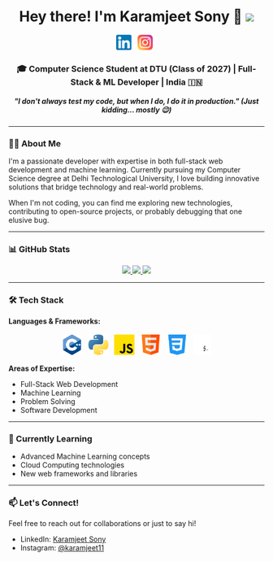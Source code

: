 <h1 align="center">Hey there! I'm Karamjeet Sony 👋 <img src="https://media.giphy.com/media/hvRJCLFzcasrR4ia7z/giphy.gif" width="30px"></h1>

<p align="center">
  <a href="https://www.linkedin.com/in/Karamjeet_Sony/"><img height="30" src="./assets/linkedin.png"></a>&nbsp;&nbsp;
  <a href="https://instagram.com/karamjeet11"><img height="30" src="./assets/instagram.png"></a>&nbsp;&nbsp;
</p>

<div align="center">
  <h3>🎓 Computer Science Student at DTU (Class of 2027) | Full-Stack & ML Developer | India 🇮🇳</h3>
</div>

<h5 align="center">
   "I don't always test my code, but when I do, I do it in production." (Just kidding... mostly 😉)
</h5>

---

### 👨‍💻 About Me
I'm a passionate developer with expertise in both full-stack web development and machine learning. Currently pursuing my Computer Science degree at Delhi Technological University, I love building innovative solutions that bridge technology and real-world problems.

When I'm not coding, you can find me exploring new technologies, contributing to open-source projects, or probably debugging that one elusive bug.

---

### 📊 GitHub Stats
<p align="center">
  <a href="https://github.com/anuraghazra/github-readme-stats">
    <img src="https://github-readme-stats.vercel.app/api?username=aayush4532&&show_icons=true&theme=radical"/>
  </a>
  <a href="https://github.com/anuraghazra/github-readme-stats">
    <img src="https://github-readme-streak-stats.herokuapp.com/?user=aayush4532&theme=radical&hide_border=false"/>
  </a>
  <a href="https://github.com/anuraghazra/github-readme-stats">
    <img src="https://github-readme-stats.vercel.app/api/top-langs/?username=aayush4532&theme=radical&hide_border=false&include_all_commits=true&layout=compact"/>
  </a>
</p>

---

### 🛠️ Tech Stack
**Languages & Frameworks:**
<p align="center">
  <img src="./assets/c-.png" alt="C++" height="40" style="vertical-align:top; margin:4px">    
  <img src="./assets/python.png" alt="Python" height="40" style="vertical-align:top; margin:4px">
  <img src="./assets/js.png" alt="JavaScript" height="40" style="vertical-align:top; margin:4px">
  <img src="./assets/html.png" alt="HTML" height="40" style="vertical-align:top; margin:4px">
  <img src="./assets/css-3.png" alt="CSS" height="40" style="vertical-align:top; margin:4px">
  <img src="./assets/full_colored_light.png" height="40" alt="Bash" style="vertical-align:top; margin:4px">
</p>

**Areas of Expertise:**
- Full-Stack Web Development
- Machine Learning
- Problem Solving
- Software Development

---

### 🌱 Currently Learning
- Advanced Machine Learning concepts
- Cloud Computing technologies
- New web frameworks and libraries

---

### 📫 Let's Connect!
Feel free to reach out for collaborations or just to say hi!
- LinkedIn: [Karamjeet Sony](https://www.linkedin.com/in/Karamjeet_Sony/)
- Instagram: [@karamjeet11](https://instagram.com/karamjeet11)